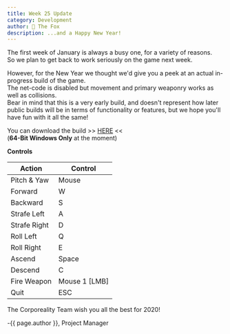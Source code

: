 ```yaml
---
title: Week 25 Update
category: Development
author: 🦊 The Fox
description: ...and a Happy New Year!
---
```


The first week of January is always a busy one, for a variety of reasons.  
So we plan to get back to work seriously on the game next week.

However, for the New Year we thought we'd give you a peek at an actual in-progress build of the game.  
The net-code is disabled but movement and primary weaponry works as well as collisions.  
Bear in mind that this is a very early build, and doesn't represent how later public builds will be in terms of functionality or features, but we hope you'll have fun with it all the same!

You can download the build >> [HERE](https://github.com/corporeality-space/release/releases/tag/v0.0.1) <<  
(**64-Bit Windows Only** at the moment)

**Controls**  

| Action       | Control       |
| ------------ | ------------- |
| Pitch & Yaw  | Mouse         |
| Forward      | W             |
| Backward     | S             |
| Strafe Left  | A             |
| Strafe Right | D             |
| Roll Left    | Q             |
| Roll Right   | E             |
| Ascend       | Space         |
| Descend      | C             |
| Fire Weapon  | Mouse 1 [LMB] |
| Quit         | ESC           |



The Corporeality Team wish you all the best for 2020!

-{{ page.author }}, Project Manager